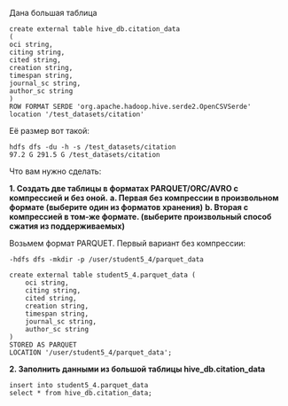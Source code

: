 Дана большая таблица
```
create external table hive_db.citation_data
(
oci string,
citing string,
cited string,
creation string,
timespan string,
journal_sc string,
author_sc string
)
ROW FORMAT SERDE 'org.apache.hadoop.hive.serde2.OpenCSVSerde'
location '/test_datasets/citation'
```
Её размер вот такой:
```
hdfs dfs -du -h -s /test_datasets/citation
97.2 G 291.5 G /test_datasets/citation
```
Что вам нужно сделать:

**1. Создать две таблицы в форматах PARQUET/ORC/AVRO c компрессией и без оной.**
**a. Первая без компрессии в произвольном формате (выберите один из форматов хранения)**
**b. Вторая с компрессией в том-же формате. (выберите произвольный способ сжатия из поддерживаемых)**

Возьмем формат PARQUET. Первый вариант без компрессии:

```
-hdfs dfs -mkdir -p /user/student5_4/parquet_data

create external table student5_4.parquet_data (
    oci string,
    citing string,
    cited string,
    creation string,
    timespan string,
    journal_sc string,
    author_sc string
)
STORED AS PARQUET
LOCATION '/user/student5_4/parquet_data';
```

**2. Заполнить данными из большой таблицы hive_db.citation_data**

```
insert into student5_4.parquet_data
select * from hive_db.citation_data;
```


